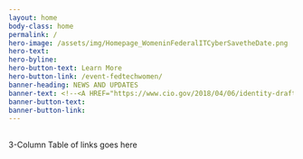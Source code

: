 ```yaml
---
layout: home
body-class: home
permalink: /
hero-image: /assets/img/Homepage_WomeninFederalITCyberSavetheDate.png
hero-text: 
hero-byline: 
hero-button-text: Learn More
hero-button-link: /event-fedtechwomen/
banner-heading: NEWS AND UPDATES
banner-text: <!--<A HREF="https://www.cio.gov/2018/04/06/identity-draft/">Strengthening the Cybersecurity of Federal Agencies through Improved Identity, Credential, and Access Management (ICAM) <br>--><A HREF="https://www.cio.gov/2018/03/15/innovation-sandbox-launch/">Innovation Sandbox Pilot Launched!</A>
banner-button-text: 
banner-button-link: 
---
```

## 
3-Column Table of links goes here

